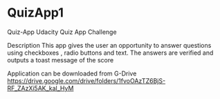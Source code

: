 # QuizApp1
Quiz-App
Udacity Quiz App Challenge

Description This app gives the user an opportunity to answer questions using checkboxes , radio buttons and text. The answers are verified and outputs a toast message of the score

Application can be downloaded from G-Drive 
https://drive.google.com/drive/folders/1fvoOAzTZ6BjS-RF_ZAzXi5AK_kal_HyM

